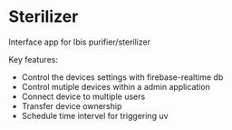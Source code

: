 # Sterilizer

Interface app for Ibis purifier/sterilizer

Key features:
- Control the devices settings with firebase-realtime db
- Control mutiple devices within a admin application
- Connect device to multiple users
- Transfer device ownership
- Schedule time intervel for triggering uv
